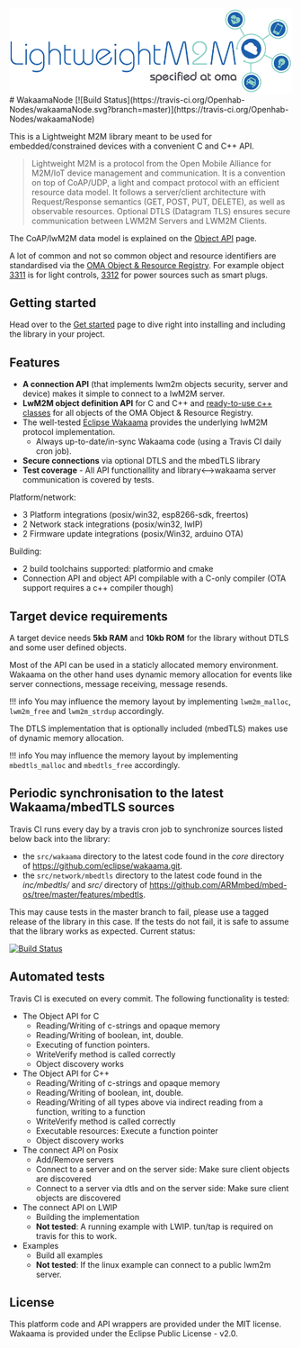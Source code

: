 <picture>
  <source srcset="assets/logo_s.webp" type="image/webp">
  <source srcset="assets/logo_s.png" type="image/png"> 
  <img src="assets/logo_s.png" alt="LwM2M logo">
</picture>
# WakaamaNode [![Build Status](https://travis-ci.org/Openhab-Nodes/wakaamaNode.svg?branch=master)](https://travis-ci.org/Openhab-Nodes/wakaamaNode)

This is a Lightweight M2M library meant to be used for embedded/constrained devices with a convenient C and C++ API.

> Lightweight M2M is a protocol from the Open Mobile Alliance for M2M/IoT device management and communication.
It is a convention on top of CoAP/UDP, a light and compact protocol with an efficient resource data model.
It follows a server/client architecture with Request/Response semantics (GET, POST, PUT, DELETE), as well as observable resources.
Optional DTLS (Datagram TLS) ensures secure communication between LWM2M Servers and LWM2M Clients.

The CoAP/lwM2M data model is explained on the [Object API](https://openhab-nodes.github.io/wakaamaNode/api/about/) page.

A lot of common and not so common object and resource identifiers are standardised via the [OMA Object & Resource Registry](http://www.openmobilealliance.org/wp/OMNA/LwM2M/LwM2MRegistry.html). For example object [3311](http://www.openmobilealliance.org/tech/profiles/lwm2m/3311.xml) is for light controls, [3312](http://www.openmobilealliance.org/tech/profiles/lwm2m/3312.xml) for power sources such as smart plugs.


## Getting started

Head over to the [Get started](quickstart/getting-started.md) page to dive right into installing and including the library in your project.

## Features
* **A connection API** (that implements lwm2m objects security, server and device) makes it simple to connect to a lwM2M server.
* **LwM2M object definition API** for C and C++ and [ready-to-use c++ classes](api/objects-registry.md) for all objects of the OMA Object & Resource Registry.
* The well-tested [Eclipse Wakaama](https://github.com/eclipse/wakaama) provides the underlying lwM2M protocol implementation.
     * Always up-to-date/in-sync Wakaama code (using a Travis CI daily cron job).
* **Secure connections** via optional DTLS and the mbedTLS library
* **Test coverage** - All API functionallity and library<-->wakaama server communication is covered by tests.

Platform/network:

* 3 Platform integrations (posix/win32, esp8266-sdk, freertos)
* 2 Network stack integrations (posix/win32, lwIP)
* 2 Firmware update integrations (posix/Win32, arduino OTA)

Building:

* 2 build toolchains supported: platformio and cmake
* Connection API and object API compilable with a C-only compiler (OTA support requires a c++ compiler though)

## Target device requirements
A target device needs **5kb RAM** and **10kb ROM** for the library without DTLS and some user defined objects.

Most of the API can be used in a staticly allocated memory environment.
Wakaama on the other hand uses dynamic memory allocation for events like server
connections, message receiving, message resends. 

!!! info
    You may influence the memory layout by implementing ``lwm2m_malloc``, ``lwm2m_free`` and ``lwm2m_strdup`` accordingly.

The DTLS implementation that is optionally included (mbedTLS) makes use of dynamic memory allocation.

!!! info
    You may influence the memory layout by implementing ``mbedtls_malloc`` and ``mbedtls_free`` accordingly.

## Periodic synchronisation to the latest Wakaama/mbedTLS sources
Travis CI runs every day by a travis cron job to synchronize sources listed below back into the library:

* the ``src/wakaama`` directory to the latest code found in the *core* directory of
https://github.com/eclipse/wakaama.git.
* the ``src/network/mbedtls`` directory to the latest code found in the *inc/mbedtls/* and *src/* directory of
https://github.com/ARMmbed/mbed-os/tree/master/features/mbedtls.

This may cause tests in the master branch to fail, please use a tagged release of the library in this case.
If the tests do not fail, it is safe to assume that the library works as expected. Current status:

[![Build Status](https://travis-ci.org/Openhab-Nodes/wakaamaNode.svg?branch=master)](https://travis-ci.org/Openhab-Nodes/wakaamaNode)

## Automated tests

Travis CI is executed on every commit. The following functionality is tested:

* The Object API for C
  * Reading/Writing of c-strings and opaque memory
  * Reading/Writing of boolean, int, double.
  * Executing of function pointers.
  * WriteVerify method is called correctly
  * Object discovery works
* The Object API for C++
  * Reading/Writing of c-strings and opaque memory
  * Reading/Writing of boolean, int, double.
  * Reading/Writing of all types above via indirect reading from a function, writing to a function
  * WriteVerify method is called correctly
  * Executable resources: Execute a function pointer
  * Object discovery works
* The connect API on Posix
  * Add/Remove servers
  * Connect to a server and on the server side: Make sure client objects are discovered
  * Connect to a server via dtls and on the server side: Make sure client objects are discovered
* The connect API on LWIP
  * Building the implementation
  - **Not tested**: A running example with LWIP. tun/tap is required on travis for this to work.
* Examples
  * Build all examples
  - **Not tested**: If the linux example can connect to a public lwm2m server.

## License
This platform code and API wrappers are provided under the MIT license.
Wakaama is provided under the Eclipse Public License - v2.0.

